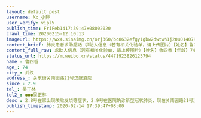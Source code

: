 ```yaml
---
layout: default_post
username: Xc_小婷
user_verify: vipl5
publish_time: FriFeb1417:39:47+08002020
crawl_time: 20200215-12:10:13
imageurl: https://wx4.sinaimg.cn/orj360/bc8632efgy1gbw2dwtwh1j20u014079w.jpg,https://wx2.sinaimg.cn/orj360/bc8632efgy1gbw2dxm3ybj20u0140n09.jpg
content_brief: 肺炎患者求助超话 求助人信息（若有相关化验单，请上传图片）【姓名】鲁四香【年龄】74【所在城市】武汉【所在小区、社区】关东街关南园路21号汉庭酒店【患病时间】2. 9【联系方式】吴正林【其他紧急联系人】●●●吴正林【病情描述】 2.8号在家出现咳嗽发烧等症状，2.9号在医院确诊 ...全文
content_full_raw: 求助人信息（若有相关化验单，请上传图片）【姓名】鲁四香【年龄】74【所在城市】武汉【所在小区、社区】关东街关南园路21号汉庭酒店【患病时间】2.9【联系方式】吴正林【其他紧急联系人】●●●吴正林【病情描述】2.8号在家出现咳嗽发烧等症状，2.9号在医院确诊新型冠状肺炎，现在关南园路21号汉庭酒店进行隔离，这两天患者出现，腹泻无力呼吸困难等症状，患者本身有高血压等基础性疾病，现在情况越来越严重，望收治医院治疗。
status_url: https://m.weibo.cn/status/4471923826125794
name_: 鲁四香
age_: 74
city_: 武汉
address_: 关东街关南园路21号汉庭酒店
since_: 2.9
tel_: 吴正林
tel2_: ●●●吴正林
desc_: 2.8号在家出现咳嗽发烧等症状，2.9号在医院确诊新型冠状肺炎，现在关南园路21号汉庭酒店进行隔离，这两天患者出现，腹泻无力呼吸困难等症状，患者本身有高血压等基础性疾病，现在情况越来越严重，望收治医院治疗。
publish_timestamp: 2020-02-14 17:39:47+08:00
---
```

